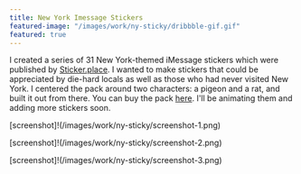 ```yaml
---
title: New York Imessage Stickers
featured-image: "/images/work/ny-sticky/dribbble-gif.gif"
featured: true
---
```


I created a series of 31 New York-themed iMessage stickers which were published by [Sticker.place](http://sticker.place). I wanted to make stickers that could be appreciated by die-hard locals as well as those who had never visited New York. I centered the pack around two characters: a pigeon and a rat, and built it out from there. You can buy the pack [here](http://curfe.win/nysticky). I'll be animating them and adding more stickers soon.

[screenshot]!(/images/work/ny-sticky/screenshot-1.png)

[screenshot]!(/images/work/ny-sticky/screenshot-2.png)

[screenshot]!(/images/work/ny-sticky/screenshot-3.png)